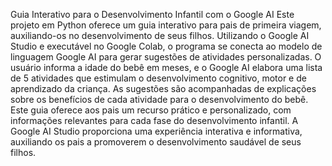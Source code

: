 Guia Interativo para o Desenvolvimento Infantil com o Google AI
Este projeto em Python oferece um guia interativo para pais de primeira viagem, auxiliando-os no desenvolvimento de seus filhos. Utilizando o Google AI Studio e executável no Google Colab, o programa se conecta ao modelo de linguagem Google AI para gerar sugestões de atividades personalizadas.
O usuário informa a idade do bebê em meses, e o Google AI elabora uma lista de 5 atividades que estimulam o desenvolvimento cognitivo, motor e de aprendizado da criança. As sugestões são acompanhadas de explicações sobre os benefícios de cada atividade para o desenvolvimento do bebê.
Este guia oferece aos pais um recurso prático e personalizado, com informações relevantes para cada fase do desenvolvimento infantil. A Google AI Studio proporciona uma experiência interativa e informativa, auxiliando os pais a promoverem o desenvolvimento saudável de seus filhos.

